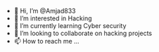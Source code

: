 - 👋 Hi, I’m @Amjad833
- 👀 I’m interested in Hacking
- 🌱 I’m currently learning Cyber security 
- 💞️ I’m looking to collaborate on hacking projects
- 📫 How to reach me ...

<!---
Amjad833/Amjad833 is a ✨ special ✨ repository because its `README.md` (this file) appears on your GitHub profile.
You can click the Preview link to take a look at your changes.
--->
